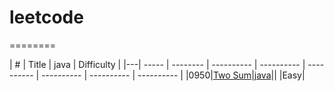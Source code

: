 # leetcode
========
 

| # | Title | java | Difficulty |
|---| ----- | -------- | ---------- | ---------- | ---------- | ---------- | ---------- | ---------- |
|0950|[Two Sum](https://leetcode.com/problems/two-sum/)|[java](./leetcode/Array/950.java)|| |Easy|
